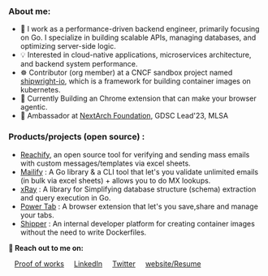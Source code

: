 <!-- ![download](https://user-images.githubusercontent.com/86051118/219541058-2333a156-367a-4a4a-83d7-082176d96d96.png) -->
<!--
<div>
<img align="center" src="https://i.imgur.com/4ASafy0.png">
</div>

<h3 align="center">
  &nbsp;&nbsp;&nbsp;&nbsp;&nbsp;&nbsp;&nbsp;Welcome to my profile
  <img src="https://media.giphy.com/media/hvRJCLFzcasrR4ia7z/giphy.gif" width="28">
</h3>


<!-- Typing SVG by DenverCoder1 - https://github.com/DenverCoder1/readme-typing-svg -->
<!--
<p align="center">
<!--   <a href="https://github.com/DenverCoder1/readme-typing-svg"> -->
 <!--   <img src="https://readme-typing-svg.herokuapp.com?color=E22FE4&width=380&height=45&lines=Open-Source+Enthusiast;Always+Learning+New+Things;Empowering+Others;Nice+To+Meet+You+...&center=true"></a>

<!--  </p> 
<!-- Badges template - https://github.com/badges/shields -->

### About me:

- 🔧 I work as a performance-driven backend engineer, primarily focusing on Go. I specialize in building scalable APIs, managing databases, and optimizing server-side logic.
- 💡 Interested in cloud-native applications, microservices architecture, and backend system performance.
- ☸️ Contributor (org member) at a CNCF sandbox project named [shipwright-io](https://shipwright.io/), which is a framework for building container images on kubernetes.
- 🚀 Currently Building an Chrome extension that can make your browser agentic.
- 🚩 Ambassador at [NextArch Foundation](https://nextarch.io/), GDSC Lead'23, MLSA

<!--- ‍
### What do I do?

- ☸️ Contributor at [shipwright-io](https://shipwright.io/)
🎓 
- 
-->
### Products/projects (open source) :
- [Reachify](github.com/adarsh-jais), an open source tool for verifying and sending mass emails with custom messages/templates via excel sheets.
- [Mailify](https://pkg.go.dev/github.com/adarsh-jaiss/mailify) : A Go library & a CLI tool that let's you validate unlimited emails (in bulk via excel sheets) + allows you to do MX lookups.
- [xRay](https://pkg.go.dev/github.com/thesaas-company/xray) : A library for Simplifying database structure (schema) extraction and query execution in Go.
- [Power Tab](https://powertab.vercel.app/) : A browser extension that let's you save,share and manage your tabs.
- [Shipper](https://shipper-ui-gamma.vercel.app/) : An internal developer platform for creating container images without the need to write Dockerfiles.


**🔗 Reach out to me on:**

 &nbsp; &nbsp;[Proof of works](https://adarshjaiss.vercel.app/pow) &nbsp; &nbsp; [LinkedIn](https://www.linkedin.com/in/adarsh-jaiss/)  &nbsp; &nbsp;   [Twitter](https://twitter.com/twtadarsh)  &nbsp; &nbsp;  [website/Resume](https://www.adarshjaiswal.xyz/)
